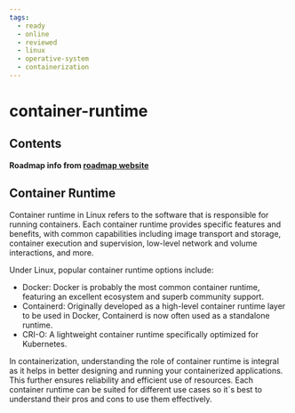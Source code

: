 ```yaml
---
tags:
  - ready
  - online
  - reviewed
  - linux
  - operative-system
  - containerization
---
```


# container-runtime

## Contents

__Roadmap info from [roadmap website](https://roadmap.sh/linux/containerization/container-runtime)__

## Container Runtime

Container runtime in Linux refers to the software that is responsible for running containers. Each container runtime provides specific features and benefits, with common capabilities including image transport and storage, container execution and supervision, low-level network and volume interactions, and more.

Under Linux, popular container runtime options include:

* Docker: Docker is probably the most common container runtime, featuring an excellent ecosystem and superb community support.
* Containerd: Originally developed as a high-level container runtime layer to be used in Docker, Containerd is now often used as a standalone runtime.
* CRI-O: A lightweight container runtime specifically optimized for Kubernetes.

In containerization, understanding the role of container runtime is integral as it helps in better designing and running your containerized applications. This further ensures reliability and efficient use of resources. Each container runtime can be suited for different use cases so it`s best to understand their pros and cons to use them effectively.
